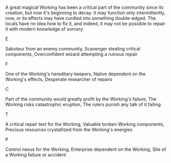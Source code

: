 A great magical Working has been a critical part of the community since its creation, but now it's beginning to decay. It may function only intermittently, now, or its effects may have curdled into something double-edged. The locals have no idea how to fix it, and indeed, it may not be possible to repair it with modern knowledge of sorcery.

E

Saboteur from an enemy community, Scavenger stealing critical components, Overconfident wizard attempting a ruinous repair

F

One of the Working's hereditary keepers, Native dependent on the Working's effects, Desperate researcher of repairs

C

Part of the community would greatly profit by the Working's failure, The Working risks catastrophic eruption, The rulers punish any talk of it failing

T

A critical repair text for the Working, Valuable broken Working components, Precious resources crystallized from the Working's energies

P

Control nexus for the Working, Enterprise dependent on the Working, Site of a Working failure or accident
